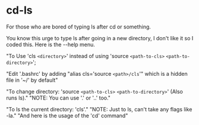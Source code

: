 # cd-ls
For those who are bored of typing ls after cd or something.

You know this urge to type ls after going in a new directory, I don't like it so I coded this. Here is the --help menu.

"To Use 'cls `<directory>`' instead of using 'source `<path-to-cls>` `<path-to-directory>`';

  "Edit '.bashrc' by adding  \"alias cls='source `<path>/cls`'\" which is a hidden file in '~/' by default"

"To change directory: 'source `<path-to-cls>` `<path-to-directory>`' (Also runs ls)."
"NOTE: You can use '.' or '..' too."

"To ls the current directory: 'cls'."
"NOTE: Just to ls, can't take any flags like -la."
"And here is the usage of the 'cd' command"
